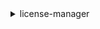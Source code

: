 <details><summary>license-manager</summary><blockquote>

- **<details><summary>accept-grant</summary><blockquote>**

  * --grant-arn
  * --cli-input-json
  * --cli-input-yaml
  * --generate-cli-skeleton


- **<details><summary>check-in-license</summary><blockquote>**

  * --license-consumption-token
  * --beneficiary
  * --cli-input-json
  * --cli-input-yaml
  * --generate-cli-skeleton


- **<details><summary>checkout-borrow-license</summary><blockquote>**

  * --license-arn
  * --entitlements
  * --digital-signature-method
  * --node-id
  * --checkout-metadata
  * --client-token
  * --cli-input-json
  * --cli-input-yaml
  * --generate-cli-skeleton


- **<details><summary>checkout-license</summary><blockquote>**

  * --product-sku
  * --checkout-type
  * --key-fingerprint
  * --entitlements
  * --client-token
  * --beneficiary
  * --node-id
  * --cli-input-json
  * --cli-input-yaml
  * --generate-cli-skeleton


- **<details><summary>create-grant</summary><blockquote>**

  * --client-token
  * --grant-name
  * --license-arn
  * --principals
  * --home-region
  * --allowed-operations
  * --cli-input-json
  * --cli-input-yaml
  * --generate-cli-skeleton


- **<details><summary>create-grant-version</summary><blockquote>**

  * --client-token
  * --grant-arn
  * --grant-name
  * --allowed-operations
  * --status
  * --status-reason
  * --source-version
  * --cli-input-json
  * --cli-input-yaml
  * --generate-cli-skeleton


- **<details><summary>create-license</summary><blockquote>**

  * --license-name
  * --product-name
  * --product-sku
  * --issuer
  * --home-region
  * --validity
  * --entitlements
  * --beneficiary
  * --consumption-configuration
  * --license-metadata
  * --client-token
  * --cli-input-json
  * --cli-input-yaml
  * --generate-cli-skeleton


- **<details><summary>create-license-configuration</summary><blockquote>**

  * --name
  * --description
  * --license-counting-type
  * --license-count
  * --license-count-hard-limit
  * --no-license-count-hard-limit
  * --license-rules
  * --tags
  * --disassociate-when-not-found
  * --no-disassociate-when-not-found
  * --product-information-list
  * --cli-input-json
  * --cli-input-yaml
  * --generate-cli-skeleton


- **<details><summary>create-license-manager-report-generator</summary><blockquote>**

  * --report-generator-name
  * --type
  * --report-context
  * --report-frequency
  * --client-token
  * --description
  * --tags
  * --cli-input-json
  * --cli-input-yaml
  * --generate-cli-skeleton


- **<details><summary>create-license-version</summary><blockquote>**

  * --license-arn
  * --license-name
  * --product-name
  * --issuer
  * --home-region
  * --validity
  * --license-metadata
  * --entitlements
  * --consumption-configuration
  * --status
  * --client-token
  * --source-version
  * --cli-input-json
  * --cli-input-yaml
  * --generate-cli-skeleton


- **<details><summary>create-token</summary><blockquote>**

  * --license-arn
  * --role-arns
  * --expiration-in-days
  * --token-properties
  * --client-token
  * --cli-input-json
  * --cli-input-yaml
  * --generate-cli-skeleton


- **<details><summary>delete-grant</summary><blockquote>**

  * --grant-arn
  * --status-reason
  * --grant-version
  * --cli-input-json
  * --cli-input-yaml
  * --generate-cli-skeleton


- **<details><summary>delete-license</summary><blockquote>**

  * --license-arn
  * --source-version
  * --cli-input-json
  * --cli-input-yaml
  * --generate-cli-skeleton


- **<details><summary>delete-license-configuration</summary><blockquote>**

  * --license-configuration-arn
  * --cli-input-json
  * --cli-input-yaml
  * --generate-cli-skeleton


- **<details><summary>delete-license-manager-report-generator</summary><blockquote>**

  * --license-manager-report-generator-arn
  * --cli-input-json
  * --cli-input-yaml
  * --generate-cli-skeleton


- **<details><summary>delete-token</summary><blockquote>**

  * --token-id
  * --cli-input-json
  * --cli-input-yaml
  * --generate-cli-skeleton


- **<details><summary>extend-license-consumption</summary><blockquote>**

  * --license-consumption-token
  * --dry-run
  * --no-dry-run
  * --cli-input-json
  * --cli-input-yaml
  * --generate-cli-skeleton


- **<details><summary>get-access-token</summary><blockquote>**

  * --token
  * --token-properties
  * --cli-input-json
  * --cli-input-yaml
  * --generate-cli-skeleton


- **<details><summary>get-grant</summary><blockquote>**

  * --grant-arn
  * --grant-version
  * --cli-input-json
  * --cli-input-yaml
  * --generate-cli-skeleton


- **<details><summary>get-license</summary><blockquote>**

  * --license-arn
  * --license-version
  * --cli-input-json
  * --cli-input-yaml
  * --generate-cli-skeleton


- **<details><summary>get-license-configuration</summary><blockquote>**

  * --license-configuration-arn
  * --cli-input-json
  * --cli-input-yaml
  * --generate-cli-skeleton


- **<details><summary>get-license-manager-report-generator</summary><blockquote>**

  * --license-manager-report-generator-arn
  * --cli-input-json
  * --cli-input-yaml
  * --generate-cli-skeleton


- **<details><summary>get-license-usage</summary><blockquote>**

  * --license-arn
  * --cli-input-json
  * --cli-input-yaml
  * --generate-cli-skeleton


- **<details><summary>get-service-settings</summary><blockquote>**

  * --cli-input-json
  * --cli-input-yaml
  * --generate-cli-skeleton


- **<details><summary>help</summary><blockquote>**

  * 


- **<details><summary>list-associations-for-license-configuration</summary><blockquote>**

  * --license-configuration-arn
  * --cli-input-json
  * --cli-input-yaml
  * --starting-token
  * --page-size
  * --max-items
  * --generate-cli-skeleton


- **<details><summary>list-distributed-grants</summary><blockquote>**

  * --grant-arns
  * --filters
  * --next-token
  * --max-results
  * --cli-input-json
  * --cli-input-yaml
  * --generate-cli-skeleton


- **<details><summary>list-failures-for-license-configuration-operations</summary><blockquote>**

  * --license-configuration-arn
  * --max-results
  * --next-token
  * --cli-input-json
  * --cli-input-yaml
  * --generate-cli-skeleton


- **<details><summary>list-license-configurations</summary><blockquote>**

  * --license-configuration-arns
  * --filters
  * --cli-input-json
  * --cli-input-yaml
  * --starting-token
  * --page-size
  * --max-items
  * --generate-cli-skeleton


- **<details><summary>list-license-manager-report-generators</summary><blockquote>**

  * --filters
  * --next-token
  * --max-results
  * --cli-input-json
  * --cli-input-yaml
  * --generate-cli-skeleton


- **<details><summary>list-licenses</summary><blockquote>**

  * --license-arns
  * --filters
  * --next-token
  * --max-results
  * --cli-input-json
  * --cli-input-yaml
  * --generate-cli-skeleton


- **<details><summary>list-license-specifications-for-resource</summary><blockquote>**

  * --resource-arn
  * --cli-input-json
  * --cli-input-yaml
  * --starting-token
  * --page-size
  * --max-items
  * --generate-cli-skeleton


- **<details><summary>list-license-versions</summary><blockquote>**

  * --license-arn
  * --next-token
  * --max-results
  * --cli-input-json
  * --cli-input-yaml
  * --generate-cli-skeleton


- **<details><summary>list-received-grants</summary><blockquote>**

  * --grant-arns
  * --filters
  * --next-token
  * --max-results
  * --cli-input-json
  * --cli-input-yaml
  * --generate-cli-skeleton


- **<details><summary>list-received-licenses</summary><blockquote>**

  * --license-arns
  * --filters
  * --next-token
  * --max-results
  * --cli-input-json
  * --cli-input-yaml
  * --generate-cli-skeleton


- **<details><summary>list-resource-inventory</summary><blockquote>**

  * --filters
  * --cli-input-json
  * --cli-input-yaml
  * --starting-token
  * --page-size
  * --max-items
  * --generate-cli-skeleton


- **<details><summary>list-tags-for-resource</summary><blockquote>**

  * --resource-arn
  * --cli-input-json
  * --cli-input-yaml
  * --generate-cli-skeleton


- **<details><summary>list-tokens</summary><blockquote>**

  * --token-ids
  * --filters
  * --next-token
  * --max-results
  * --cli-input-json
  * --cli-input-yaml
  * --generate-cli-skeleton


- **<details><summary>list-usage-for-license-configuration</summary><blockquote>**

  * --license-configuration-arn
  * --filters
  * --cli-input-json
  * --cli-input-yaml
  * --starting-token
  * --page-size
  * --max-items
  * --generate-cli-skeleton


- **<details><summary>reject-grant</summary><blockquote>**

  * --grant-arn
  * --cli-input-json
  * --cli-input-yaml
  * --generate-cli-skeleton


- **<details><summary>tag-resource</summary><blockquote>**

  * --resource-arn
  * --tags
  * --cli-input-json
  * --cli-input-yaml
  * --generate-cli-skeleton


- **<details><summary>untag-resource</summary><blockquote>**

  * --resource-arn
  * --tag-keys
  * --cli-input-json
  * --cli-input-yaml
  * --generate-cli-skeleton


- **<details><summary>update-license-configuration</summary><blockquote>**

  * --license-configuration-arn
  * --license-configuration-status
  * --license-rules
  * --license-count
  * --license-count-hard-limit
  * --no-license-count-hard-limit
  * --name
  * --description
  * --product-information-list
  * --disassociate-when-not-found
  * --no-disassociate-when-not-found
  * --cli-input-json
  * --cli-input-yaml
  * --generate-cli-skeleton


- **<details><summary>update-license-manager-report-generator</summary><blockquote>**

  * --license-manager-report-generator-arn
  * --report-generator-name
  * --type
  * --report-context
  * --report-frequency
  * --client-token
  * --description
  * --cli-input-json
  * --cli-input-yaml
  * --generate-cli-skeleton


- **<details><summary>update-license-specifications-for-resource</summary><blockquote>**

  * --resource-arn
  * --add-license-specifications
  * --remove-license-specifications
  * --cli-input-json
  * --cli-input-yaml
  * --generate-cli-skeleton


- **<details><summary>update-service-settings</summary><blockquote>**

  * --s3-bucket-arn
  * --sns-topic-arn
  * --organization-configuration
  * --enable-cross-accounts-discovery
  * --no-enable-cross-accounts-discovery
  * --cli-input-json
  * --cli-input-yaml
  * --generate-cli-skeleton


</blockquote></details>
</blockquote></details>
</blockquote></details>
</blockquote></details>
</blockquote></details>
</blockquote></details>
</blockquote></details>
</blockquote></details>
</blockquote></details>
</blockquote></details>
</blockquote></details>
</blockquote></details>
</blockquote></details>
</blockquote></details>
</blockquote></details>
</blockquote></details>
</blockquote></details>
</blockquote></details>
</blockquote></details>
</blockquote></details>
</blockquote></details>
</blockquote></details>
</blockquote></details>
</blockquote></details>
</blockquote></details>
</blockquote></details>
</blockquote></details>
</blockquote></details>
</blockquote></details>
</blockquote></details>
</blockquote></details>
</blockquote></details>
</blockquote></details>
</blockquote></details>
</blockquote></details>
</blockquote></details>
</blockquote></details>
</blockquote></details>
</blockquote></details>
</blockquote></details>
</blockquote></details>
</blockquote></details>
</blockquote></details>
</blockquote></details>
</blockquote></details>
</blockquote></details>
</blockquote></details>
